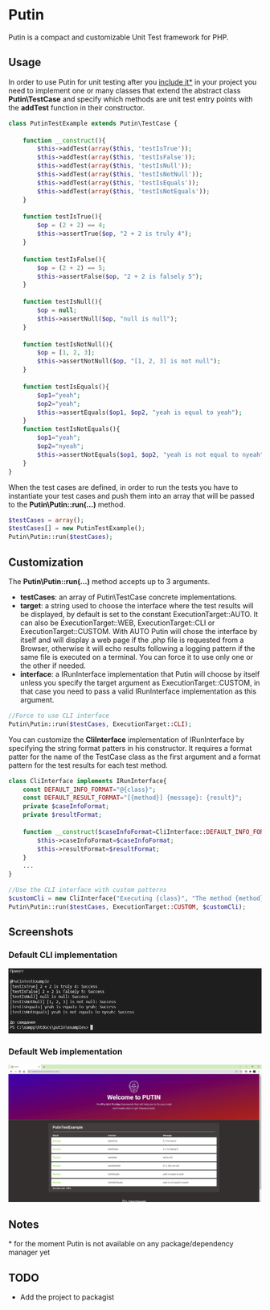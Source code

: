 # Putin
Putin is a compact and customizable Unit Test framework for PHP.

## Usage
In order to use Putin for unit testing after you [include it\*](#n1) in your project you need to implement one or many classes that extend the abstract class **Putin\TestCase** and specify which methods are unit test entry points with the **addTest** function in their constructor.

```php
class PutinTestExample extends Putin\TestCase {

    function __construct(){
        $this->addTest(array($this, 'testIsTrue'));
        $this->addTest(array($this, 'testIsFalse'));
        $this->addTest(array($this, 'testIsNull'));
        $this->addTest(array($this, 'testIsNotNull'));
        $this->addTest(array($this, 'testIsEquals'));
        $this->addTest(array($this, 'testIsNotEquals'));
    }
    
    function testIsTrue(){
        $op = (2 + 2) == 4;
        $this->assertTrue($op, "2 + 2 is truly 4");
    }

    function testIsFalse(){
        $op = (2 + 2) == 5;
        $this->assertFalse($op, "2 + 2 is falsely 5");
    }

    function testIsNull(){
        $op = null;
        $this->assertNull($op, "null is null");
    }

    function testIsNotNull(){
        $op = [1, 2, 3];
        $this->assertNotNull($op, "[1, 2, 3] is not null");
    }

    function testIsEquals(){
        $op1="yeah";
        $op2="yeah";
        $this->assertEquals($op1, $op2, "yeah is equal to yeah");
    }
    function testIsNotEquals(){
        $op1="yeah";
        $op2="nyeah";
        $this->assertNotEquals($op1, $op2, "yeah is not equal to nyeah");
    }
}
```

When the test cases are defined, in order to run the tests you have to instantiate your test cases and push them into an array that will be passed to the **Putin\Putin::run(...)** method.

```php
$testCases = array();
$testCases[] = new PutinTestExample();
Putin\Putin::run($testCases);
```

## Customization
The **Putin\Putin::run(...)** method accepts up to 3 arguments.
* __testCases__: an array of Putin\TestCase concrete implementations.
* __target__: a string used to choose the interface where the test results will be displayed, by default is set to the constant ExecutionTarget::AUTO. It can also be ExecutionTarget::WEB, ExecutionTarget::CLI or ExecutionTarget::CUSTOM. With AUTO Putin will chose the interface by itself and will display a web page if the .php file is requested from a Browser, otherwise it will echo results following a logging pattern if the same file is executed on a terminal. You can force it to use only one or the other if needed.
* __interface__: a IRunInterface implementation that Putin will choose by itself unless you specify the target argument as ExecutionTarget::CUSTOM, in that case you need to pass a valid  IRunInterface implementation as this argument.


```php
//Force to use CLI interface
Putin\Putin::run($testCases, ExecutionTarget::CLI);
```
You can customize the **CliInterface** implementation of IRunInterface by specifying the string format patters in his constructor.
It requires a format patter for the name of the TestCase class as the first argument and a format pattern for the test results for each test method.

```php
class CliInterface implements IRunInterface{
    const DEFAULT_INFO_FORMAT="@{class}";
    const DEFAULT_RESULT_FORMAT="[{method}] {message}: {result}";
    private $caseInfoFormat;
    private $resultFormat;

    function __construct($caseInfoFormat=CliInterface::DEFAULT_INFO_FORMAT, $resultFormat=CliInterface::DEFAULT_RESULT_FORMAT){
        $this->caseInfoFormat=$caseInfoFormat;
        $this->resultFormat=$resultFormat;
    }
    ...
}
```

```php
//Use the CLI interface with custom patterns
$customCli = new CliInterface("Executing {class}", "The method {method} resulted in a {result}. Method info: {message}");
Putin\Putin::run($testCases, ExecutionTarget::CUSTOM, $customCli);
```

## Screenshots
### Default CLI implementation
![](/screenshots/putin-cli.JPG)
### Default Web implementation
![](/screenshots/putin-web.JPG)
## Notes
<a name="n1"></a>
\* for the moment Putin is not available on any package/dependency manager yet

## TODO
* Add the project to packagist


